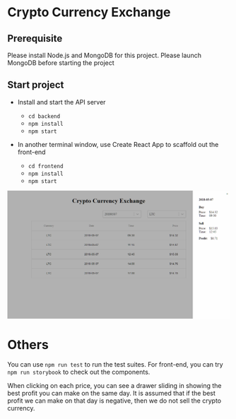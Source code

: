 # Crypto Currency Exchange

## Prerequisite

Please install Node.js and MongoDB for this project. Please launch MongoDB before starting the project

## Start project

- Install and start the API server

  - `cd backend`
  - `npm install`
  - `npm start`

- In another terminal window, use Create React App to scaffold out the front-end
  - `cd frontend`
  - `npm install`
  - `npm start`

![image](./doc/screenshot1.PNG)

# Others

You can use `npm run test` to run the test suites.
For front-end, you can try `npm run storybook` to check out the components.

When clicking on each price, you can see a drawer sliding in showing the best profit you can make on the same day.
It is assumed that if the best profit we can make on that day is negative, then we do not sell the crypto currency.
